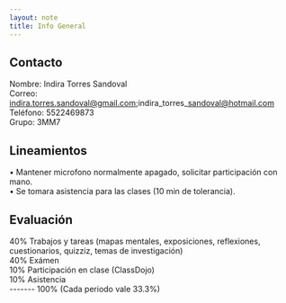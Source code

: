 ```yaml
---
layout: note
title: Info General
---
```


## Contacto

  
Nombre: Indira Torres Sandoval  
Correo: indira.torres.sandoval@gmail.com;indira\_torres\_sandoval@hotmail.com  
Teléfono: 5522469873  
Grupo: 3MM7
  

## Lineamientos

  
• Mantener microfono normalmente apagado, solicitar participación con mano.  
• Se tomara asistencia para las clases (10 min de tolerancia).  
  

## Evaluación

  
  
40% Trabajos y tareas (mapas mentales, exposiciones, reflexiones, cuestionarios, quizziz, temas de investigación)  
40% Exámen  
10% Participación en clase (ClassDojo)  
10% Asistencia  
\-\-\-\-\-\-\-
100% (Cada periodo vale 33.3%)